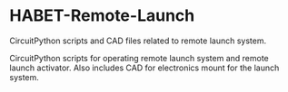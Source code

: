 # HABET-Remote-Launch
CircuitPython scripts and CAD files related to remote launch system.

CircuitPython scripts for operating remote launch system and remote launch activator. Also includes CAD for electronics mount for the launch system.